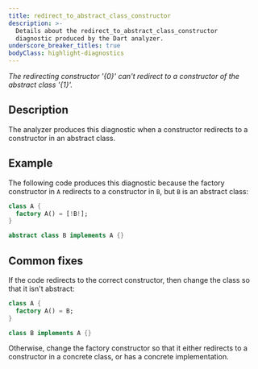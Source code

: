 ```yaml
---
title: redirect_to_abstract_class_constructor
description: >-
  Details about the redirect_to_abstract_class_constructor
  diagnostic produced by the Dart analyzer.
underscore_breaker_titles: true
bodyClass: highlight-diagnostics
---
```


_The redirecting constructor '{0}' can't redirect to a constructor of the abstract class '{1}'._

## Description

The analyzer produces this diagnostic when a constructor redirects to a
constructor in an abstract class.

## Example

The following code produces this diagnostic because the factory
constructor in `A` redirects to a constructor in `B`, but `B` is an
abstract class:

```dart
class A {
  factory A() = [!B!];
}

abstract class B implements A {}
```

## Common fixes

If the code redirects to the correct constructor, then change the class so
that it isn't abstract:

```dart
class A {
  factory A() = B;
}

class B implements A {}
```

Otherwise, change the factory constructor so that it either redirects to a
constructor in a concrete class, or has a concrete implementation.
